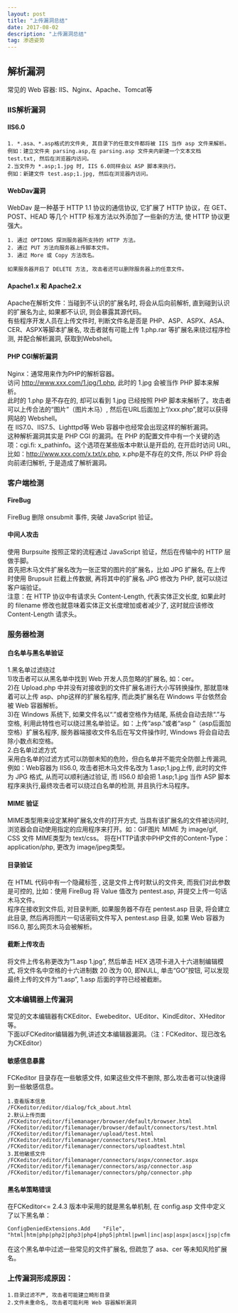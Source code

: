 ```yaml
---
layout: post
title: "上传漏洞总结"
date: 2017-08-02
description: "上传漏洞总结"
tag: 渗透姿势
---
```

## 解析漏洞
常见的 Web 容器: IIS、Nginx、Apache、Tomcat等
### IIS解析漏洞
#### IIS6.0
```
1. *.asa、*.asp格式的文件夹, 其目录下的任意文件都将被 IIS 当作 asp 文件来解析。
例如：建立文件夹 parsing.asp,在 parsing.asp 文件夹内新建一个文本文档 test.txt, 然后在浏览器内访问。
2.当文件为 *.asp;1.jpg 时, IIS 6.0同样会以 ASP 脚本来执行。
例如：新建文件 test.asp;1.jpg, 然后在浏览器内访问。
```
#### WebDav漏洞
WebDav 是一种基于 HTTP 1.1 协议的通信协议, 它扩展了 HTTP 协议，在 GET、POST、HEAD 等几个 HTTP 标准方法以外添加了一些新的方法, 使 HTTP 协议更强大。
```
1. 通过 OPTIONS 探测服务器所支持的 HTTP 方法。
2. 通过 PUT 方法向服务器上传脚本文件。
3. 通过 More 或 Copy 方法改名。

如果服务器开启了 DELETE 方法, 攻击者还可以删除服务器上的任意文件。
```
#### Apache1.x 和 Apache2.x
Apache在解析文件：当碰到不认识的扩展名时, 将会从后向前解析, 直到碰到认识的扩展名为止, 如果都不认识, 则会暴露其源代码。<br>
有些程序开发人员在上传文件时, 判断文件名是否是 PHP、ASP、ASPX、ASA、CER、ASPX等脚本扩展名, 攻击者就有可能上传 1.php.rar 等扩展名来绕过程序检测, 并配合解析漏洞, 获取到Webshell。
#### PHP CGI解析漏洞
Nginx：通常用来作为PHP的解析容器。<br>
访问 http://www.xxx.com/1.jpg/1.php, 此时的 1.jpg 会被当作 PHP 脚本来解析。<br>
此时的 1.php 是不存在的, 却可以看到 1.jpg 已经按照 PHP 脚本来解析了。攻击者可以上传合法的“图片”（图片木马）, 然后在URL后面加上“/xxx.php”,就可以获得网站的 Webshell。<br>
在 IIS7.0、IIS7.5、Lighttpd等 Web 容器中也经常会出现这样的解析漏洞。<br>
这种解析漏洞其实是 PHP CGI 的漏洞。在 PHP 的配置文件中有一个关键的选项：cgi.fi: x_pathinfo。这个选项在某些版本中默认是开启的, 在开启时访问 URL, 比如：http://www.xxx.com/x.txt/x.php, x.php是不存在的文件, 所以 PHP 将会向前递归解析, 于是造成了解析漏洞。
### 客户端检测
#### FireBug
FireBug 删除 onsubmit 事件, 突破 JavaScript 验证。
#### 中间人攻击
使用 Burpsuite 按照正常的流程通过 JavaScript 验证，然后在传输中的 HTTP 层做手脚。<br>
首先把木马文件扩展名改为一张正常的图片的扩展名，比如 JPG 扩展名, 在上传时使用 Brupsuit 拦截上传数据, 再将其中的扩展名 JPG 修改为 PHP, 就可以绕过客户端验证。<br>
注意：在 HTTP 协议中有请求头 Content-Length, 代表实体正文长度, 如果此时的 filename 修改也就意味着实体正文长度增加或者减少了, 这时就应该修改 Content-Length 请求头。
### 服务器检测
#### 白名单与黑名单验证
1.黑名单过滤绕过<br>
1)攻击者可以从黑名单中找到 Web 开发人员忽略的扩展名, 如：cer。<br>
2)在 Upload.php 中并没有对接收到的文件扩展名进行大小写转换操作, 那就意味着可以上传 asp、php这样的扩展名程序, 而此类扩展名在 Windows 平台依然会被 Web 容器解析。<br>
3)在 Windows 系统下, 如果文件名以“.”或者空格作为结尾, 系统会自动去除“.”与空格, 利用此特性也可以绕过黑名单验证。如：上传“asp.”或者“asp ”（asp后面加空格）扩展名程序, 服务器端接收文件名后在写文件操作时, Windows 将会自动去除小数点和空格。<br>
2.白名单过滤方式<br>
采用白名单的过滤方式可以防御未知的危险，但白名单并不能完全防御上传漏洞, 例如：Web容器为 IIS6.0, 攻击者把木马文件名改为 1.asp;1.jpg上传, 此时的文件为 JPG 格式, 从而可以顺利通过验证, 而 IIS6.0 却会把 1.asp;1.jpg 当作 ASP 脚本程序来执行,最终攻击者可以绕过白名单的检测, 并且执行木马程序。
#### MIME 验证
MIME类型用来设定某种扩展名文件的打开方式, 当具有该扩展名的文件被访问时, 浏览器会自动使用指定的应用程序来打开。如：GIF图片 MIME 为 image/gif, CSS 文件 MIME类型为 text/css。
将在HTTP请求中PHP文件的Content-Type：application/php, 更改为 image/jpeg类型。
#### 目录验证
在 HTML 代码中有一个隐藏标签 <input type="hidden" name="Extension" value="up"/>, 这是文件上传时默认的文件夹, 而我们对此参数是可控的, 比如：使用 FireBug 将 Value 值改为 pentest.asp, 并提交上传一句话木马文件。<br>
程序在接收到文件后, 对目录判断, 如果服务器不存在 pentest.asp 目录, 将会建立此目录, 然后再将图片一句话密码文件写入 pentest.asp 目录, 如果 Web 容器为 IIS6.0, 那么网页木马会被解析。
#### 截断上传攻击
将文件上传名称更改为“1.asp 1.jpg”, 然后单击 HEX 选项卡进入十六进制编辑模式, 将文件名中空格的十六进制数 20 改为 00, 即NULL, 单击“GO”按钮, 可以发现最终上传的文件为“1.asp”, 1.asp 后面的字符已经被截断。
### 文本编辑器上传漏洞
常见的文本编辑器有CKEditor、Ewebeditor、UEditor、KindEditor、XHeditor等。<br>
下面以FCKeditor编辑器为例,讲述文本编辑器漏洞。（注：FCKeditor、现已改名为CKEditor）
#### 敏感信息暴露
FCKeditor 目录存在一些敏感文件, 如果这些文件不删除, 那么攻击者可以快速得到一些敏感信息。<br>
```
1.查看版本信息
/FCKeditor/editor/dialog/fck_about.html
2.默认上传页面
/FCKeditor/editor/filemanager/browser/default/browser.html
/FCKeditor/editor/filemanager/browser/default/connectors/test.html
/FCKeditor/editor/filemanager/upload/test.html
/FCKeditor/editor/filemanager/connectors/test.html
/FCKeditor/editor/filemanager/connectors/uploadtest.html
3.其他敏感文件
/FCKeditor/editor/filemanager/connectors/aspx/connector.aspx
/FCKeditor/editor/filemanager/connectors/asp/connector.asp
/FCKeditor/editor/filemanager/connectors/php/connector.php
```
#### 黑名单策略错误
在FCKeditor<= 2.4.3 版本中采用的就是黑名单机制, 在 config.asp 文件中定义了以下黑名单：
```
ConfigDeniedExtensions.Add    "File",
"html|htm|php|php2|php3|php4|php5|phtml|pwml|inc|asp|aspx|ascx|jsp|cfm|cfc|pl|bat|exe|com|dll|vbs|js|reg|cgi|htaccess|asis|sh|shtml|shtm|phtm"
```
在这个黑名单中过滤一些常见的文件扩展名, 但疏忽了 asa、cer 等未知风险扩展名。
### 上传漏洞形成原因：
```
1.目录过滤不严, 攻击者可能建立畸形目录
2.文件未重命名, 攻击者可能利用 Web 容器解析漏洞
```
